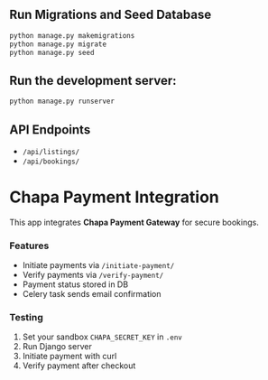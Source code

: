## Run Migrations and Seed Database
```bash
python manage.py makemigrations
python manage.py migrate
python manage.py seed
```

## Run the development server:
``` bash
python manage.py runserver
```

## API Endpoints

- `/api/listings/`
- `/api/bookings/`

# Chapa Payment Integration

This app integrates **Chapa Payment Gateway** for secure bookings.

### Features
- Initiate payments via `/initiate-payment/`
- Verify payments via `/verify-payment/`
- Payment status stored in DB
- Celery task sends email confirmation

### Testing
1. Set your sandbox `CHAPA_SECRET_KEY` in `.env`
2. Run Django server
3. Initiate payment with curl
4. Verify payment after checkout

